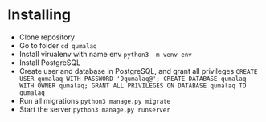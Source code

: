 # Installing
- Clone repository
- Go to folder `cd qumalaq`
- Install virualenv with name env `python3 -m venv env`
- Install PostgreSQL
- Create user and database in PostgreSQL, and grant all privileges `CREATE USER qumalaq WITH PASSWORD '9qumalaq@'; CREATE DATABASE qumalaq WITH OWNER qumalaq; GRANT ALL PRIVILEGES ON DATABASE qumalaq TO qumalaq`
- Run all migrations `python3 manage.py migrate`
- Start the server `python3 manage.py runserver`